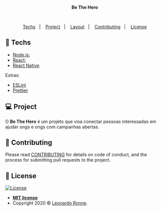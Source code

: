 <p align="center">
    <strong>Be The Hero</strong>
</p>

<br>

<p align="center">
  <a href="#rocket-Techs">Techs</a>&nbsp;&nbsp;&nbsp;|&nbsp;&nbsp;&nbsp;
  <a href="#-Project">Project</a>&nbsp;&nbsp;&nbsp;|&nbsp;&nbsp;&nbsp;
  <a href="#-layout">Layout</a>&nbsp;&nbsp;&nbsp;|&nbsp;&nbsp;&nbsp;
  <a href="#-Contributing">Contributing</a>&nbsp;&nbsp;&nbsp;|&nbsp;&nbsp;&nbsp;
  <a href="#memo-License">License</a>
</p>

## :rocket: Techs

- [Node.js](https://nodejs.org/en/);
- [React](https://reactjs.org);
- [React Native](https://facebook.github.io/react-native/).

Extras:

- [ESLint](https://eslint.org/)
- [Prettier](https://prettier.io/)

## 💻 Project

O **Be The Hero** é um projeto que visa conectar pessoas interessadas em ajudar ongs e ongs com campanhas abertas.

## 🤔 Contributing

Please read [CONTRIBUTING](https://github.com/leoronne/BeTheHero/blob/master/CONTRIBUTING.md) for details on code of conduct, and the process for submitting pull requests to the project.

## :memo: License

[![License](http://img.shields.io/:license-mit-blue.svg?style=flat-square)](http://badges.mit-license.org)
- **[MIT license](https://github.com/leoronne/BeTheHero/blob/master/LICENCE)**
- Copyright 2020 © <a href="https://github.com/leoronne" target="_blank">Leonardo Ronne</a>.

## 



